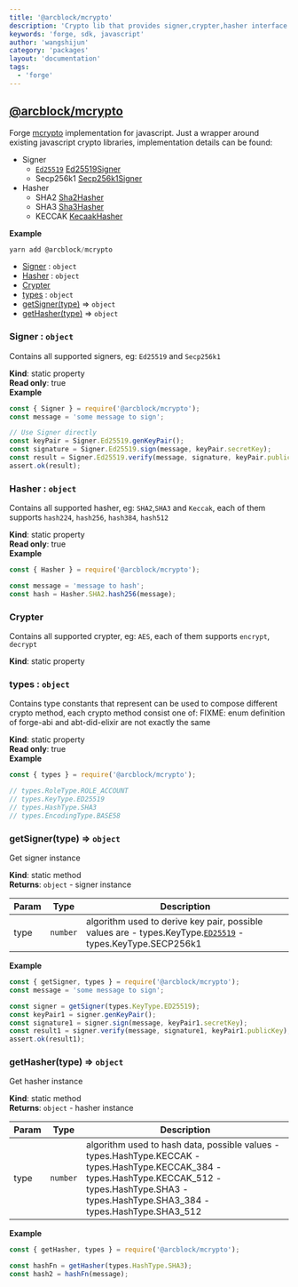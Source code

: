 ```yaml
---
title: '@arcblock/mcrypto'
description: 'Crypto lib that provides signer,crypter,hasher interface'
keywords: 'forge, sdk, javascript'
author: 'wangshijun'
category: 'packages'
layout: 'documentation'
tags:
  - 'forge'
---
```



## [**@arcblock/mcrypto**](https://github.com/arcblock/mcrypto)

Forge [mcrypto](https://github.com/ArcBlock/mcrypto) implementation for javascript.
Just a wrapper around existing javascript crypto libraries, implementation details can be found:

* Signer
  * [`Ed25519`](https://github.com/ArcBlock/forge-js/commit/Ed25519) [Ed25519Signer](Ed25519Signer)
  * Secp256k1 [Secp256k1Signer](Secp256k1Signer)
* Hasher
  * SHA2 [Sha2Hasher](Sha2Hasher)
  * SHA3 [Sha3Hasher](Sha3Hasher)
  * KECCAK [KecaakHasher](KecaakHasher)

**Example**  

```js
yarn add @arcblock/mcrypto
```

* [Signer](#Signer) : `object`
* [Hasher](#Hasher) : `object`
* [Crypter](#Crypter)
* [types](#types) : `object`
* [getSigner(type)](#getSigner) ⇒ `object`
* [getHasher(type)](#getHasher) ⇒ `object`

### Signer : `object`

Contains all supported signers, eg: `Ed25519` and `Secp256k1`

**Kind**: static property  
**Read only**: true  
**Example**  

```js
const { Signer } = require('@arcblock/mcrypto');
const message = 'some message to sign';

// Use Signer directly
const keyPair = Signer.Ed25519.genKeyPair();
const signature = Signer.Ed25519.sign(message, keyPair.secretKey);
const result = Signer.Ed25519.verify(message, signature, keyPair.publicKey);
assert.ok(result);
```

### Hasher : `object`

Contains all supported hasher, eg: `SHA2`,`SHA3` and `Keccak`, each of them supports `hash224`, `hash256`, `hash384`, `hash512`

**Kind**: static property  
**Read only**: true  
**Example**  

```js
const { Hasher } = require('@arcblock/mcrypto');

const message = 'message to hash';
const hash = Hasher.SHA2.hash256(message);
```

### Crypter

Contains all supported crypter, eg: `AES`, each of them supports `encrypt`, `decrypt`

**Kind**: static property   

### types : `object`

Contains type constants that represent can be used to compose different crypto method, each crypto method consist one of:
FIXME: enum definition of forge-abi and abt-did-elixir are not exactly the same

**Kind**: static property  
**Read only**: true  
**Example**  

```js
const { types } = require('@arcblock/mcrypto');

// types.RoleType.ROLE_ACCOUNT
// types.KeyType.ED25519
// types.HashType.SHA3
// types.EncodingType.BASE58
```

### getSigner(type) ⇒ `object`

Get signer instance

**Kind**: static method  
**Returns**: `object` - signer instance  

| Param | Type     | Description                                                                                                                                                       |
| ----- | -------- | ----------------------------------------------------------------------------------------------------------------------------------------------------------------- |
| type  | `number` | algorithm used to derive key pair, possible values are - types.KeyType.[`ED25519`](https://github.com/ArcBlock/forge-js/commit/ED25519) - types.KeyType.SECP256k1 |

**Example**  

```js
const { getSigner, types } = require('@arcblock/mcrypto');
const message = 'some message to sign';

const signer = getSigner(types.KeyType.ED25519);
const keyPair1 = signer.genKeyPair();
const signature1 = signer.sign(message, keyPair1.secretKey);
const result1 = signer.verify(message, signature1, keyPair1.publicKey);
assert.ok(result1);
```

### getHasher(type) ⇒ `object`

Get hasher instance

**Kind**: static method  
**Returns**: `object` - hasher instance  

| Param | Type     | Description                                                                                                                                                                                            |
| ----- | -------- | ------------------------------------------------------------------------------------------------------------------------------------------------------------------------------------------------------ |
| type  | `number` | algorithm used to hash data, possible values - types.HashType.KECCAK - types.HashType.KECCAK_384 - types.HashType.KECCAK_512 - types.HashType.SHA3 - types.HashType.SHA3_384 - types.HashType.SHA3_512 |

**Example**  

```js
const { getHasher, types } = require('@arcblock/mcrypto');

const hashFn = getHasher(types.HashType.SHA3);
const hash2 = hashFn(message);
```

  